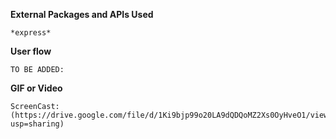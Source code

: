 
**External Packages and APIs Used**

    *express*

**User flow**

    TO BE ADDED: 

**GIF or Video**

    ScreenCast: 
    (https://drive.google.com/file/d/1Ki9bjp99o20LA9dQDQoMZ2Xs0OyHveO1/view?usp=sharing)
    




       